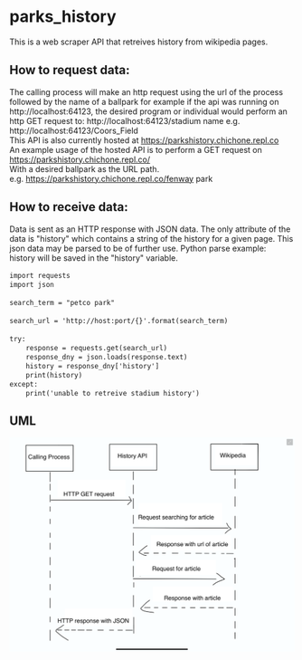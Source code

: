 # parks_history
This is a web scraper API that retreives history from wikipedia pages. 

## How to request data:
The calling process will make an http request using the url of the process followed by the name of a ballpark
for example if the api was running on http://localhost:64123, the desired program or individual would perform an http GET request to:
http://localhost:64123/stadium name
e.g. http://localhost:64123/Coors_Field
<br>
This API is also currently hosted at https://parkshistory.chichone.repl.co<br>
An example usage of the hosted API is to perform a GET request on https://parkshistory.chichone.repl.co/<br>
With a desired ballpark as the URL path.<br>
e.g. https://parkshistory.chichone.repl.co/fenway park

## How to receive data:
Data is sent as an HTTP response with JSON data. The only attribute of the data is "history" which contains a string of the history for a given page. This json data may be parsed to be of further use.
Python parse example:<br>
history will be saved in the "history" variable.
```
import requests
import json

search_term = "petco park"

search_url = 'http://host:port/{}'.format(search_term)

try:
    response = requests.get(search_url)
    response_dny = json.loads(response.text)
    history = response_dny['history']
    print(history)
except:
    print('unable to retreive stadium history')
```
## UML
![UML](/images/uml.png)
